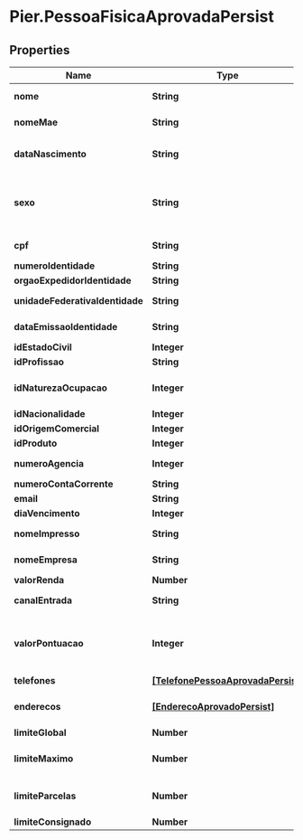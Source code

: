 # Pier.PessoaFisicaAprovadaPersist

## Properties
Name | Type | Description | Notes
------------ | ------------- | ------------- | -------------
**nome** | **String** | Apresenta o nome completo da pessoa fisica. | 
**nomeMae** | **String** | Apresenta o nome da m\u00C3\u00A3e da pessoa fisica | [optional] 
**dataNascimento** | **String** | Data de Nascimento da Pessoa. Essa data deve ser informada no formato aaaa-MM-dd. | [optional] 
**sexo** | **String** | C\u00C3\u00B3digo de identifica\u00C3\u00A7\u00C3\u00A3o do sexo da Pessoa, quando PF, sendo: (\&quot;M\&quot;: Masculino), (\&quot;F\&quot;: Feminino). | [optional] 
**cpf** | **String** | N\u00C3\u00BAmero do Cadastro de Pessoa Fisica (CPF) | 
**numeroIdentidade** | **String** | N\u00C3\u00BAmero da Identidade | [optional] 
**orgaoExpedidorIdentidade** | **String** | Org\u00C3\u00A3o expedidor do RG. | [optional] 
**unidadeFederativaIdentidade** | **String** | Sigla da Unidade Federativa de onde foi expedido a Identidade | [optional] 
**dataEmissaoIdentidade** | **String** | Data emiss\u00C3\u00A3o da identidade no formato aaaa-MM-dd | [optional] 
**idEstadoCivil** | **Integer** | Id Estado civil da pessoa fisica | [optional] 
**idProfissao** | **String** | Profiss\u00C3\u00A3o da pessoa fisica | [optional] 
**idNaturezaOcupacao** | **Integer** | Id Natureza Ocupa\u00C3\u00A7\u00C3\u00A3o da pessoa fisica | [optional] 
**idNacionalidade** | **Integer** | Id Nacionalidade da pessoa fisica | [optional] 
**idOrigemComercial** | **Integer** | Id da origem comercial | 
**idProduto** | **Integer** | Id do produto | 
**numeroAgencia** | **Integer** | N\u00C3\u00BAmero da ag\u00C3\u00AAncia. | [optional] 
**numeroContaCorrente** | **String** | N\u00C3\u00BAmero da conta corrente. | [optional] 
**email** | **String** | Email da pessoa fisica | [optional] 
**diaVencimento** | **Integer** | Dia vencimento | 
**nomeImpresso** | **String** | Nome que deve ser impresso no cart\u00C3\u00A3o | [optional] 
**nomeEmpresa** | **String** | Nome que deve ser impresso no cart\u00C3\u00A3o | [optional] 
**valorRenda** | **Number** | Apresenta o valor da renda compravada | [optional] 
**canalEntrada** | **String** | Indica o canal pelo qual o cadastro do cliente foi realizado | [optional] 
**valorPontuacao** | **Integer** | Indica o valor da pontua\u00C3\u00A7\u00C3\u00A3o atribuido ao cliente (caso n\u00C3\u00A3o informado ser\u00C3\u00A1 atribuido o valor = 0) | [optional] 
**telefones** | [**[TelefonePessoaAprovadaPersist]**](TelefonePessoaAprovadaPersist.md) | Apresenta os telefones da empresa | 
**enderecos** | [**[EnderecoAprovadoPersist]**](EnderecoAprovadoPersist.md) | Pode ser informado os seguintes tipos de endere\u00C3\u00A7o: Residencial, Comercial, e Outros | 
**limiteGlobal** | **Number** | Valor do Limite Global | 
**limiteMaximo** | **Number** | Valor m\u00C3\u00A1ximo do limite de cr\u00C3\u00A9dito para realizar transa\u00C3\u00A7\u00C3\u00B5es | 
**limiteParcelas** | **Number** | Valor do limite de cr\u00C3\u00A9dito acumulado da soma das parcelas das compras | 
**limiteConsignado** | **Number** | Valor do limite de margem consignado | [optional] 


